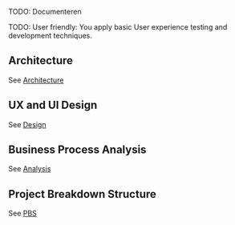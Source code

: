 TODO: Documenteren

TODO: User friendly: You apply basic User experience testing and development techniques.
## Architecture
See [Architecture](Architecture\README.md)

## UX and UI Design
See [Design](UI-and-UX\README.md)

## Business Process Analysis
See [Analysis](Analysis\README.md)

## Project Breakdown Structure
See [PBS](Project-Breakdown-Structure\README.md)
